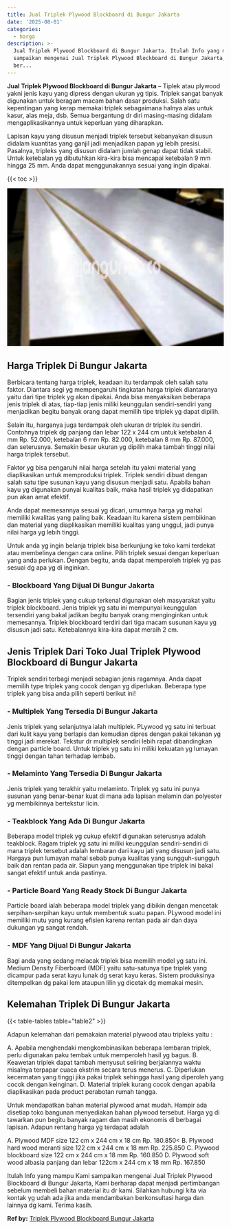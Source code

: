 ```yaml
---
title: Jual Triplek Plywood Blockboard di Bungur Jakarta
date: '2025-08-01'
categories:
  - harga
description: >-
  Jual Triplek Plywood Blockboard di Bungur Jakarta. Itulah Info yang mampu Kami
  sampaikan mengenai Jual Triplek Plywood Blockboard di Bungur Jakarta, Kami
  ber...
---
```


**Jual Triplek Plywood Blockboard di Bungur Jakarta** – Tiplek atau plywood yakni jenis kayu yang dipress dengan ukuran yg tipis. Triplek sangat banyak digunakan untuk beragam macam bahan dasar produksi. Salah satu kepentingan yang kerap memakai triplek sebagaimana halnya alas untuk kasur, alas meja, dsb. Semua bergantung dr diri masing-masing didalam mengaplikasikannya untuk keperluan yang diharapkan.

Lapisan kayu yang disusun menjadi triplek tersebut kebanyakan disusun didalam kuantitas yang ganjil jadi menjadikan papan yg lebih presisi. Pasalnya, tripleks yang disusun didalam jumlah genap dapat tidak stabil. Untuk ketebalan yg dibutuhkan kira-kira bisa mencapai ketebalan 9 mm hingga 25 mm. Anda dapat menggunakannya sesuai yang ingin dipakai.

{{< toc >}}

![Jual Triplek Plywood Blockboard di Bungur Jakarta](/images/jual-triplek-murah-24.png)

## Harga Triplek Di Bungur Jakarta

Berbicara tentang harga triplek, keadaan itu terdampak oleh salah satu faktor. Diantara segi yg mempengaruhi tingkatan harga triplek diantaranya yaitu dari tipe triplek yg akan dipakai. Anda bisa menyaksikan beberapa jenis triplek di atas, tiap-tiap jenis miliki keunggulan sendiri-sendiri yang menjadikan begitu banyak orang dapat memilih tipe triplek yg dapat dipilih.

Selain itu, harganya juga terdampak oleh ukuran dr triplek itu sendiri. Contohnya triplek dg panjang dan lebar 122 x 244 cm untuk ketebalan 4 mm Rp. 52.000, ketebalan 6 mm Rp. 82.000, ketebalan 8 mm Rp. 87.000, dan seterusnya. Semakin besar ukuran yg dipilih maka tambah tinggi nilai harga triplek tersebut.

Faktor yg bisa pengaruhi nilai harga setelah itu yakni material yang diaplikasikan untuk memproduksi triplek. Triplek sendiri dibuat dengan salah satu tipe susunan kayu yang disusun menjadi satu. Apabila bahan kayu yg digunakan punyai kualitas baik, maka hasil triplek yg didapatkan pun akan amat efektif.

Anda dapat memesannya sesuai yg dicari, umumnya harga yg mahal memiliki kwalitas yang paling baik. Keadaan itu karena sistem pembikinan dan material yang diaplikasikan memiliki kualitas yang unggul, jadi punya nilai harga yg lebih tinggi.

Untuk anda yg ingin belanja triplek bisa berkunjung ke toko kami terdekat atau membelinya dengan cara online. Pilih triplek sesuai dengan keperluan yang anda perlukan. Dengan begitu, anda dapat memperoleh triplek yg pas sesuai dg apa yg di inginkan.

### \- Blockboard Yang Dijual Di Bungur Jakarta

Bagian jenis triplek yang cukup terkenal digunakan oleh masyarakat yaitu triplek blockboard. Jenis triplek yg satu ini mempunyai keunggulan tersendiri yang bakal jadikan begitu banyak orang menginginkan untuk memesannya. Triplek blockboard terdiri dari tiga macam susunan kayu yg disusun jadi satu. Ketebalannya kira-kira dapat meraih 2 cm.

## Jenis Triplek Dari Toko Jual Triplek Plywood Blockboard di Bungur Jakarta

Triplek sendiri terbagi menjadi sebagian jenis ragamnya. Anda dapat memilih type triplek yang cocok dengan yg diperlukan. Beberapa type triplek yang bisa anda pilih seperti berikut ini!

### \- Multiplek Yang Tersedia Di Bungur Jakarta

Jenis triplek yang selanjutnya ialah multiplek. PLywood yg satu ini terbuat dari kulit kayu yang berlapis dan kemudian dipres dengan pakai tekanan yg tinggi jadi merekat. Tekstur dr multiplek sendiri lebih rapat dibandingkan dengan particle board. Untuk triplek yg satu ini miliki kekuatan yg lumayan tinggi dengan tahan terhadap lembab.

### \- Melaminto Yang Tersedia Di Bungur Jakarta

Jenis triplek yang terakhir yaitu melaminto. Triplek yg satu ini punya susunan yang benar-benar kuat di mana ada lapisan melamin dan polyester yg membikinnya bertekstur licin.

### \- Teakblock Yang Ada Di Bungur Jakarta

Beberapa model triplek yg cukup efektif digunakan seterusnya adalah teakblock. Ragam triplek yg satu ini miliki keunggulan sendiri-sendiri di mana triplek tersebut adalah lembaran dari kayu jati yang disusun jadi satu. Hargaya pun lumayan mahal sebab punya kualitas yang sungguh-sungguh baik dan rentan pada air. Siapun yang menggunakan tipe triplek ini bakal sangat efektif untuk anda pastinya.

### \- Particle Board Yang Ready Stock Di Bungur Jakarta

Particle board ialah beberapa model triplek yang dibikin dengan mencetak serpihan-serpihan kayu untuk membentuk suatu papan. PLywood model ini memiliki mutu yang kurang efisien karena rentan pada air dan daya dukungan yg sangat rendah.

### \- MDF Yang Dijual Di Bungur Jakarta

Bagi anda yang sedang melacak triplek bisa memilih model yg satu ini. Medium Density Fiberboard (MDF) yaitu satu-satunya tipe triplek yang dicampur pada serat kayu lunak dg serat kayu keras. Sistem produksinya ditempelkan dg pakai lem ataupun lilin yg dicetak dg memakai mesin.

## Kelemahan Triplek Di Bungur Jakarta

{{< table-tables table="table2" >}}

Adapun kelemahan dari pemakaian material plywood atau tripleks yaitu :

A. Apabila menghendaki mengkombinasikan beberapa lembaran triplek, perlu digunakan paku tembak untuk memperoleh hasil yg bagus. B. Keawetan triplek dapat tambah menyusut seiiring berjalannya waktu misalnya terpapar cuaca ekstrim secara terus menerus. C. Diperlukan kecermatan yang tinggi jika pakai triplek sehingga hasil yang diperoleh yang cocok dengan keinginan. D. Material triplek kurang cocok dengan apabila diaplikasikan pada product perabotan rumah tangga.

Untuk mendapatkan bahan material plywood amat mudah. Hampir ada disetiap toko bangunan menyediakan bahan plywood tersebut. Harga yg di tawarkan pun begitu banyak ragam dan masih ekonomis di berbagai lapisan. Adapun rentang harga yg terdapat adalah

A. Plywood MDF size 122 cm x 244 cm x 18 cm Rp. 180.850< B. Plywood hard wood meranti size 122 cm x 244 cm x 18 mm Rp. 225.850 C. Plywood blockboard size 122 cm x 244 cm x 18 mm Rp. 160.850 D. Plywood soft wood albasia panjang dan lebar 122cm x 244 cm x 18 mm Rp. 167.850

Itulah Info yang mampu Kami sampaikan mengenai Jual Triplek Plywood Blockboard di Bungur Jakarta, Kami berharap dapat menjadi pertimbangan sebelum membeli bahan material itu dr kami. Silahkan hubungi kita via kontak yg udah ada jika anda mendambakan berkonsultasi harga dan lainnya dg kami. Terima kasih.

**Ref by:** [Triplek Plywood Blockboard Bungur Jakarta](https://id.wikipedia.org/wiki/Triplek)
